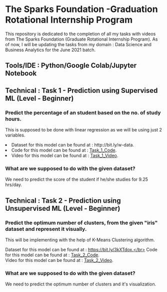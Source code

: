 # The Sparks Foundation -Graduation Rotational Internship Program

This repository is dedicated to the completion of all my tasks with videos from The Sparks Foundation (Graduate Rotational Internship Program).
As of now, I will be updating the tasks from my domain : Data Science and Business Analytics for the June 2021 batch.

## Tools/IDE : Python/Google Colab/Jupyter Notebook

## Technical : Task 1 - Prediction using Supervised ML (Level - Beginner)
### Predict the percentage of an student based on the no. of study hours. 
This is supposed to be done with linear regression as we will be using just 2 variables. </br>
<li>Dataset for this model can be found at : http://bit.ly/w-data.</br>
<li>Code for this model can be found at : <a href = "https://github.com/Recdata/Data-Science-Bussiness-Analytics-Internship/blob/main/task%201/Task_1_TSF_Supervised_Learning_Prediction.ipynb">Task_1_Code</a>.</br>
<li>Video for this model can be found at : <a href = "https://www.youtube.com/watch?v=Hf1KU4G79fw&ab_channel=AmanNadeem">Task_1_Video</a>.</br>

### What are we supposed to do with the given dataset?
We need to predict the score of the student if he/she studies for 9.25 hrs/day.


## Technical : Task 2 - Prediction using Unsupervised ML (Level - Beginner)
### Predict the optimum number of clusters, from the given "iris" dataset and represent it visually.
This will be implementing with the help of K-Means Clustering algorithm.

Dataset for this model can be found at : https://bit.ly/3kXTdox.</br>
Code for this model can be found at : <a href = "https://github.com/Recdata/Data-Science-Bussiness-Analytics-Internship/blob/main/task%202/Task_2_TSF_Un-Supervised%20Learning-Prediction.ipynb">Task_2_Code</a>.</br>
Video for this model can be found at : <a href = "https://www.youtube.com/watch?v=LI6xs9gg7rw&ab_channel=AmanNadeem">Task_2_Video</a>.</br>

### What are we supposed to do with the given dataset?
We need to predict the optimum number of clusters and it's visualization.

